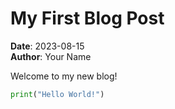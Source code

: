 # My First Blog Post

**Date**: 2023-08-15  
**Author**: Your Name

Welcome to my new blog!

```python
print("Hello World!")